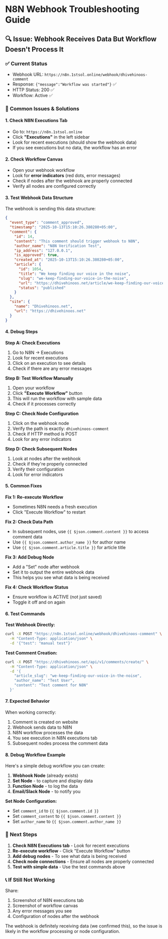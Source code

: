 # N8N Webhook Troubleshooting Guide

## 🔍 **Issue: Webhook Receives Data But Workflow Doesn't Process It**

### ✅ **Current Status**
- Webhook URL: `https://n8n.1stsol.online/webhook/dhivehinoos-comment`
- Response: `{"message":"Workflow was started"}` ✅
- HTTP Status: 200 ✅
- Workflow: Active ✅

### 🚨 **Common Issues & Solutions**

#### **1. Check N8N Executions Tab**
- Go to: `https://n8n.1stsol.online`
- Click **"Executions"** in the left sidebar
- Look for recent executions (should show the webhook data)
- If you see executions but no data, the workflow has an error

#### **2. Check Workflow Canvas**
- Open your webhook workflow
- Look for **error indicators** (red dots, error messages)
- Check if nodes after the webhook are properly connected
- Verify all nodes are configured correctly

#### **3. Test Webhook Data Structure**
The webhook is sending this data structure:
```json
{
  "event_type": "comment_approved",
  "timestamp": "2025-10-13T15:10:26.380280+05:00",
  "comment": {
    "id": 14,
    "content": "This comment should trigger webhook to N8N",
    "author_name": "N8N Verification Test",
    "ip_address": "127.0.0.1",
    "is_approved": true,
    "created_at": "2025-10-13T15:10:26.380280+05:00",
    "article": {
      "id": 1054,
      "title": "We keep finding our voice in the noise",
      "slug": "we-keep-finding-our-voice-in-the-noise",
      "url": "https://dhivehinoos.net/article/we-keep-finding-our-voice-in-the-noise",
      "status": "published"
    }
  },
  "site": {
    "name": "Dhivehinoos.net",
    "url": "https://dhivehinoos.net"
  }
}
```

#### **4. Debug Steps**

**Step A: Check Executions**
1. Go to N8N → Executions
2. Look for recent executions
3. Click on an execution to see details
4. Check if there are any error messages

**Step B: Test Workflow Manually**
1. Open your workflow
2. Click **"Execute Workflow"** button
3. This will run the workflow with sample data
4. Check if it processes correctly

**Step C: Check Node Configuration**
1. Click on the webhook node
2. Verify the path is exactly: `dhivehinoos-comment`
3. Check if HTTP method is POST
4. Look for any error indicators

**Step D: Check Subsequent Nodes**
1. Look at nodes after the webhook
2. Check if they're properly connected
3. Verify their configuration
4. Look for error indicators

#### **5. Common Fixes**

**Fix 1: Re-execute Workflow**
- Sometimes N8N needs a fresh execution
- Click "Execute Workflow" to restart

**Fix 2: Check Data Path**
- In subsequent nodes, use `{{ $json.comment.content }}` to access comment data
- Use `{{ $json.comment.author_name }}` for author name
- Use `{{ $json.comment.article.title }}` for article title

**Fix 3: Add Debug Node**
- Add a "Set" node after webhook
- Set it to output the entire webhook data
- This helps you see what data is being received

**Fix 4: Check Workflow Status**
- Ensure workflow is ACTIVE (not just saved)
- Toggle it off and on again

#### **6. Test Commands**

**Test Webhook Directly:**
```bash
curl -X POST "https://n8n.1stsol.online/webhook/dhivehinoos-comment" \
  -H "Content-Type: application/json" \
  -d '{"test": "manual test"}'
```

**Test Comment Creation:**
```bash
curl -X POST "https://dhivehinoos.net/api/v1/comments/create/" \
  -H "Content-Type: application/json" \
  -d '{
    "article_slug": "we-keep-finding-our-voice-in-the-noise",
    "author_name": "Test User",
    "content": "Test comment for N8N"
  }'
```

#### **7. Expected Behavior**

When working correctly:
1. Comment is created on website
2. Webhook sends data to N8N
3. N8N workflow processes the data
4. You see execution in N8N executions tab
5. Subsequent nodes process the comment data

#### **8. Debug Workflow Example**

Here's a simple debug workflow you can create:
1. **Webhook Node** (already exists)
2. **Set Node** - to capture and display data
3. **Function Node** - to log the data
4. **Email/Slack Node** - to notify you

**Set Node Configuration:**
- Set `comment_id` to `{{ $json.comment.id }}`
- Set `comment_content` to `{{ $json.comment.content }}`
- Set `author_name` to `{{ $json.comment.author_name }}`

### 🎯 **Next Steps**

1. **Check N8N Executions tab** - Look for recent executions
2. **Re-execute workflow** - Click "Execute Workflow" button
3. **Add debug nodes** - To see what data is being received
4. **Check node connections** - Ensure all nodes are properly connected
5. **Test with simple data** - Use the test commands above

### 📞 **If Still Not Working**

Share:
1. Screenshot of N8N executions tab
2. Screenshot of workflow canvas
3. Any error messages you see
4. Configuration of nodes after the webhook

The webhook is definitely receiving data (we confirmed this), so the issue is likely in the workflow processing or node configuration.
